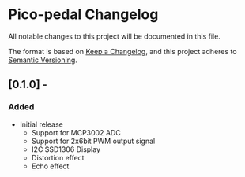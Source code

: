 # Pico-pedal Changelog
All notable changes to this project will be documented in this file.

The format is based on [Keep a Changelog](https://keepachangelog.com/en/1.0.0/),
and this project adheres to [Semantic Versioning](https://semver.org/spec/v2.0.0.html).

## [0.1.0] -
### Added
- Initial release
  - Support for MCP3002 ADC
  - Support for 2x6bit PWM output signal
  - I2C SSD1306 Display
  - Distortion effect
  - Echo effect
